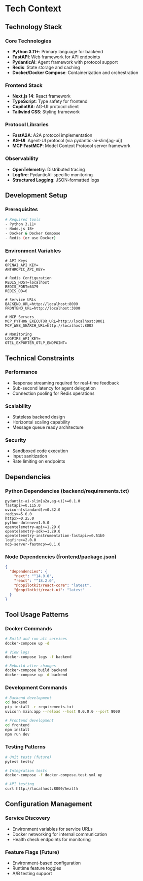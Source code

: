 # Tech Context

## Technology Stack

### Core Technologies
- **Python 3.11+**: Primary language for backend
- **FastAPI**: Web framework for API endpoints
- **PydanticAI**: Agent framework with protocol support
- **Redis**: State storage and caching
- **Docker/Docker Compose**: Containerization and orchestration

### Frontend Stack
- **Next.js 14**: React framework
- **TypeScript**: Type safety for frontend
- **CopilotKit**: AG-UI protocol client
- **Tailwind CSS**: Styling framework

### Protocol Libraries
- **FastA2A**: A2A protocol implementation
- **AG-UI**: Agent-UI protocol (via pydantic-ai-slim[ag-ui])
- **MCP FastMCP**: Model Context Protocol server framework

### Observability
- **OpenTelemetry**: Distributed tracing
- **Logfire**: PydanticAI-specific monitoring
- **Structured Logging**: JSON-formatted logs

## Development Setup

### Prerequisites
```bash
# Required tools
- Python 3.11+
- Node.js 18+
- Docker & Docker Compose
- Redis (or use Docker)
```

### Environment Variables
```env
# API Keys
OPENAI_API_KEY=
ANTHROPIC_API_KEY=

# Redis Configuration
REDIS_HOST=localhost
REDIS_PORT=6379
REDIS_DB=0

# Service URLs
BACKEND_URL=http://localhost:8000
FRONTEND_URL=http://localhost:3000

# MCP Servers
MCP_PYTHON_EXECUTOR_URL=http://localhost:8001
MCP_WEB_SEARCH_URL=http://localhost:8002

# Monitoring
LOGFIRE_API_KEY=
OTEL_EXPORTER_OTLP_ENDPOINT=
```

## Technical Constraints

### Performance
- Response streaming required for real-time feedback
- Sub-second latency for agent delegation
- Connection pooling for Redis operations

### Scalability
- Stateless backend design
- Horizontal scaling capability
- Message queue ready architecture

### Security
- Sandboxed code execution
- Input sanitization
- Rate limiting on endpoints

## Dependencies

### Python Dependencies (backend/requirements.txt)
```
pydantic-ai-slim[a2a,ag-ui]>=0.1.0
fastapi>=0.115.0
uvicorn[standard]>=0.32.0
redis>=5.0.0
httpx>=0.25.0
python-dotenv>=1.0.0
opentelemetry-api>=1.29.0
opentelemetry-sdk>=1.29.0
opentelemetry-instrumentation-fastapi>=0.51b0
logfire>=2.0.0
mcp-server-fastmcp>=0.1.0
```

### Node Dependencies (frontend/package.json)
```json
{
  "dependencies": {
    "next": "^14.0.0",
    "react": "^18.2.0",
    "@copilotkit/react-core": "latest",
    "@copilotkit/react-ui": "latest"
  }
}
```

## Tool Usage Patterns

### Docker Commands
```bash
# Build and run all services
docker-compose up -d

# View logs
docker-compose logs -f backend

# Rebuild after changes
docker-compose build backend
docker-compose up -d backend
```

### Development Commands
```bash
# Backend development
cd backend
pip install -r requirements.txt
uvicorn main:app --reload --host 0.0.0.0 --port 8000

# Frontend development
cd frontend
npm install
npm run dev
```

### Testing Patterns
```bash
# Unit tests (future)
pytest tests/

# Integration tests
docker-compose -f docker-compose.test.yml up

# API testing
curl http://localhost:8000/health
```

## Configuration Management

### Service Discovery
- Environment variables for service URLs
- Docker networking for internal communication
- Health check endpoints for monitoring

### Feature Flags (Future)
- Environment-based configuration
- Runtime feature toggles
- A/B testing support